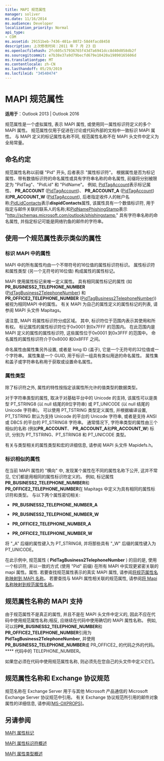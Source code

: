 ```yaml
---
title: MAPI 规范属性
manager: soliver
ms.date: 11/16/2014
ms.audience: Developer
localization_priority: Normal
api_type:
- COM
ms.assetid: 29151beb-7436-401a-8072-58d4facd8458
description: 上次修改时间：2011 年 7 月 23 日
ms.openlocfilehash: 2fc605c57936765f43d7a6941dcc8d40d058db2f
ms.sourcegitcommit: e7b38e37a9d79becfd679e10420a19890165606d
ms.translationtype: MT
ms.contentlocale: zh-CN
ms.lasthandoff: 05/29/2019
ms.locfileid: "34540474"
---
```

# <a name="mapi-canonical-properties"></a>MAPI 规范属性

  
  
**适用于**：Outlook 2013 | Outlook 2016 
  
规范属性是一个虚拟属性, 表示 MAPI 属性, 或使用同一属性标识符定义的多个 MAPI 属性。 规范属性仅用于促进在讨论或代码外部的文档中一致标识 MAPI 属性。 与 MAPI 定义的标记属性名称不同, 规范属性名称不在 MAPI 头文件中定义为全局常量。
  
## <a name="naming-conventions"></a>命名约定

规范属性名称以前缀 "Pid" 开头, 后者表示 "属性标识符"。 根据属性是否为标记属性、带有数值标识符的命名属性或具有字符串名称的命名属性, 前缀将分别被限定为 "PidTag"、"PidLid" 和 "PidName"。 例如, [PidTagAccount](pidtagaccount-canonical-property.md)表示标记属性、 **PR_ACCOUNT** ([PidTagAccount](pidtagaccount-canonical-property.md))、 **PR_ACCOUNT_A** ([PidTagAccount](pidtagaccount-canonical-property.md)) 和**PR_ACCOUNT_W** ([PidTagAccount](pidtagaccount-canonical-property.md)), 后者指定收件人的帐户名称;[PidLidContacts](pidlidcontacts-canonical-property.md)表示**dispidContacts**属性, 该属性具有一个数值标识符, 用于指定与邮件关联的联系人的名称;和[PidNamePhishingStamp](pidnamephishingstamp-canonical-property.md)表示 "http://schemas.microsoft.com/outlook/phishingstamp," 具有字符串名称的命名属性, 并指定标记可能是网络钓鱼的邮件的字符串。 
  
## <a name="representing-similar-properties-using-one-canonical-property"></a>使用一个规范属性表示类似的属性

### <a name="identifying-properties-in-mapi"></a>标识 MAPI 中的属性

MAPI 中的所有属性均由一个不带符号的16位值的属性标识符标识。 属性标识符和属性类型 (另一个无符号的16位值) 构成属性的属性标记。 
  
MAPI 使用属性标记来唯一定义属性。 具有相同属性标记的属性 (如**PR_BUSINESS2_TELEPHONE_NUMBER** ([PidTagBusiness2TelephoneNumber](pidtagbusiness2telephonenumber-canonical-property.md)) 和**PR_OFFICE2_TELEPHONE_NUMBER** ([PidTagBusiness2TelephoneNumber](pidtagbusiness2telephonenumber-canonical-property.md))) 被视为相同MAPI 中的属性。 有关 MAPI 为自己的属性定义的属性标记的列表, 请参阅 MAPI 头文件 Mapitags。
  
请注意, MAPI 将属性标识符分成区域。 其中, 标识符位于范围内表示其使用和所有权。 标记属性的属性标识符位于0x0001 到0x7FFF 的范围内。 在此范围内是 MAPI 定义的属性的属性标识符, 这些属性位于0x0001 到0x3FFF 的范围中。 命名属性的属性标识符介于0x8000 和0x8FFF 之间。 
  
命名属性由属性集另外设置, 或者是 long ID (盖子), 它是一个无符号的32位值或一个字符串。 属性集是一个 GUID, 用于标识一组具有类似用途的命名属性。 属性集和盖子或字符串名称用于获取或设置命名属性。
  
### <a name="property-type"></a>属性类型

除了标识符之外, 属性的特性按指定该属性所允许的值类型的数据类型。
  
对于字符串类型的属性, 取决于对基础平台中的 Unicode 的支持, 该属性可以是类型 PT_STRING8 (以 null 结尾的8位字符串) 或 PT_UNICODE (以 null 结尾的 Unicode 字符串)。 可以使用 PT_TSTRING 类型定义属性, 并根据编译设置, PT_TSTRING 默认为支持 Unicode 的平台的 Unicode 字符串, 或者是支持 ANSI 或 DBCS 的平台的 PT_STRING8 字符串。 通常情况下, 字符串类型的属性由三个相似的名称 (例如**PR_ACCOUNT**、 **PR_ACCOUNT_A**和**PR_ACCOUNT_W**) 标识, 分别为 PT_TSTRING、PT_STRING8 和 PT_UNICODE 类型。
  
有关与类型相关的属性类型和宏的详细信息, 请参阅 MAPI 头文件 Mapidefs.h。
  
### <a name="identifying-similar-properties"></a>标识相似的属性

在当前 MAPI 属性的 "横向" 中, 发现某个属性在不同的属性名称下公开, 这并不常见, 它们都是用相同的属性标识符定义的。 例如, 标记属性**PR_BUSINESS2_TELEPHONE_NUMBER**和**PR_OFFICE2_TELEPHONE_NUMBER**在 Mapitags 中定义为具有相同的属性标识符和类型。 与以下两个属性密切相关:
  
- **PR_BUSINESS2_TELEPHONE_NUMBER_A**
    
- **PR_BUSINESS2_TELEPHONE_NUMBER_W**
    
- **PR_OFFICE2_TELEPHONE_NUMBER_A**
    
- **PR_OFFICE2_TELEPHONE_NUMBER_W**
    
将 "_A" 后缀的属性键入为 PT_STRING8, 并将那些具有 "_W" 后缀的属性键入为 PT_UNICODE。
  
在此示例中, 规范属性 ( **PidTagBusiness2TelephoneNumber** ) 的目的是, 使用一个标识符, 并以一致的方式 (使用 "Pid" 前缀) 在所有 MAPI 中实现更紧密关联的 mapi 属性。属性. 若要查找规范属性表示的真实 MAPI 属性, 请参阅[将规范属性名称映射到 MAPI 名称](mapping-canonical-property-names-to-mapi-names.md)。 若要查找与 MAPI 属性相关联的规范属性, 请参阅[将 Mapi 名称映射到规范属性名称](mapping-mapi-names-to-canonical-property-names.md)。
  
## <a name="mapi-support-of-canonical-property-names"></a>规范属性名称的 MAPI 支持

由于规范属性不是真正的属性, 并且不是在 MAPI 头文件中定义的, 因此不应在代码中使用规范属性名称;相反, 应继续在代码中使用确切的 MAPI 属性名称。 例如, 可以将**PR_BUSINESS2_TELEPHONE_NUMBER**和**PR_OFFICE2_TELEPHONE_NUMBER**引用为**PidTagBusiness2TelephoneNumber**, 并使用**PR_BUSINESS2_TELEPHONE_NUMBER**或 PR_OFFICE2_ 的代码之外的代码。 **** 代码中的 TELEPHONE_NUMBER。 
  
如果您必须在代码中使用规范属性名称, 则必须先在您自己的头文件中定义它们。
  
## <a name="canonical-property-names-and-exchange-protocol-specifications"></a>规范属性名称和 Exchange 协议规范

规范名称在 Exchange Server 用于与其他 Microsoft 产品通信的 Microsoft Exchange Server 协议规范中引用。 有关 Exchange 协议规范所引用的邮件对象属性的详细信息, 请参阅[[MS-OXPROPS]](https://msdn.microsoft.com/library/f6ab1613-aefe-447d-a49c-18217230b148%28Office.15%29.aspx)。
  
## <a name="see-also"></a>另请参阅



[MAPI 属性标记](mapi-property-tags.md)
  
[MAPI 属性标识符概述](mapi-property-identifier-overview.md)
  
[MAPI 属性类型概述](mapi-property-type-overview.md)

